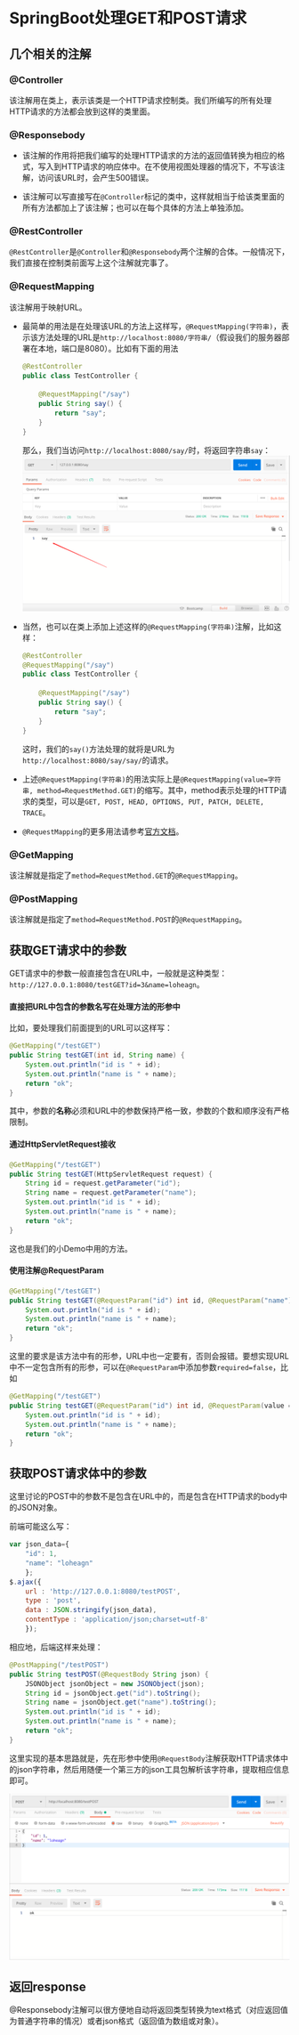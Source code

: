 # SpringBoot处理GET和POST请求

## 几个相关的注解

### @Controller

该注解用在类上，表示该类是一个HTTP请求控制类。我们所编写的所有处理HTTP请求的方法都会放到这样的类里面。

### @Responsebody

- 该注解的作用将把我们编写的处理HTTP请求的方法的返回值转换为相应的格式，写入到HTTP请求的响应体中。在不使用视图处理器的情况下，不写该注解，访问该URL时，会产生500错误。

- 该注解可以写直接写在`@Controller`标记的类中，这样就相当于给该类里面的所有方法都加上了该注解；也可以在每个具体的方法上单独添加。

### @RestController

`@RestController`是`@Controller`和`@Responsebody`两个注解的合体。一般情况下，我们直接在控制类前面写上这个注解就完事了。

### @RequestMapping

该注解用于映射URL。

- 最简单的用法是在处理该URL的方法上这样写，`@RequestMapping(字符串)`，表示该方法处理的URL是`http://localhost:8080/字符串/`（假设我们的服务器部署在本地，端口是8080）。比如有下面的用法
    ```java
    @RestController
    public class TestController {

        @RequestMapping("/say")
        public String say() {
            return "say";
        }
    }
    ```
  那么，我们当访问`http://localhost:8080/say/`时，将返回字符串`say`：
  ![](./img/Snipaste_2019-08-16_11-10-55.png)
  
- 当然，也可以在类上添加上述这样的`@RequestMapping(字符串)`注解，比如这样：
    ```java
    @RestController
    @RequestMapping("/say")
    public class TestController {

        @RequestMapping("/say")
        public String say() {
            return "say";
        }
    }
    ```
  这时，我们的`say()`方法处理的就将是URL为`http://localhost:8080/say/say/`的请求。

- 上述`@RequestMapping(字符串)`的用法实际上是`@RequestMapping(value=字符串, method=RequestMethod.GET)`的缩写。其中，method表示处理的HTTP请求的类型，可以是`GET, POST, HEAD, OPTIONS, PUT, PATCH, DELETE, TRACE`。

- `@RequestMapping`的更多用法请参考[官方文档](https://docs.spring.io/spring/docs/current/javadoc-api/org/springframework/web/bind/annotation/RequestMapping.html)。

### @GetMapping

该注解就是指定了`method=RequestMethod.GET`的`@RequestMapping`。

### @PostMapping

该注解就是指定了`method=RequestMethod.POST`的`@RequestMapping`。


## 获取GET请求中的参数

GET请求中的参数一般直接包含在URL中，一般就是这种类型：`http://127.0.0.1:8080/testGET?id=3&name=loheagn`。

#### 直接把URL中包含的参数名写在处理方法的形参中

比如，要处理我们前面提到的URL可以这样写：

```java
@GetMapping("/testGET")
public String testGET(int id, String name) {
    System.out.println("id is " + id);
    System.out.println("name is " + name);
    return "ok";
}
```

其中，参数的**名称**必须和URL中的参数保持严格一致，参数的个数和顺序没有严格限制。

#### 通过HttpServletRequest接收

```java
@GetMapping("/testGET")
public String testGET(HttpServletRequest request) {
    String id = request.getParameter("id");
    String name = request.getParameter("name");
    System.out.println("id is " + id);
    System.out.println("name is " + name);
    return "ok";
}
```

这也是我们的小Demo中用的方法。

#### 使用注解@RequestParam

```java
@GetMapping("/testGET")
public String testGET(@RequestParam("id") int id, @RequestParam("name") String name) {
    System.out.println("id is " + id);
    System.out.println("name is " + name);
    return "ok";
}
```

这里的要求是该方法中有的形参，URL中也一定要有，否则会报错。要想实现URL中不一定包含所有的形参，可以在`@RequestParam`中添加参数`required=false`，比如
```java
@GetMapping("/testGET")
public String testGET(@RequestParam("id") int id, @RequestParam(value = "name", required = false) String name) {
    System.out.println("id is " + id);
    System.out.println("name is " + name);
    return "ok";
}
```

## 获取POST请求体中的参数

这里讨论的POST中的参数不是包含在URL中的，而是包含在HTTP请求的body中的JSON对象。

前端可能这么写：
```js
var json_data={
    "id": 1,
    "name": "loheagn"
    };
$.ajax({
    url : 'http://127.0.0.1:8080/testPOST',
    type : 'post',
    data : JSON.stringify(json_data),
    contentType : 'application/json;charset=utf-8'
    });
```

相应地，后端这样来处理：
```java
@PostMapping("/testPOST")
public String testPOST(@RequestBody String json) {
    JSONObject jsonObject = new JSONObject(json);
    String id = jsonObject.get("id").toString();
    String name = jsonObject.get("name").toString();
    System.out.println("id is " + id);
    System.out.println("name is " + name);
    return "ok";
}
```

这里实现的基本思路就是，先在形参中使用`@RequestBody`注解获取HTTP请求体中的json字符串，然后用随便一个第三方的json工具包解析该字符串，提取相应信息即可。

![](./img/Snipaste_2019-08-16_12-26-14.png)

## 返回response

@Responsebody注解可以很方便地自动将返回类型转换为text格式（对应返回值为普通字符串的情况）或者json格式（返回值为数组或对象）。